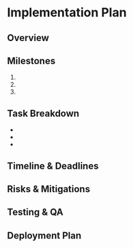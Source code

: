 # Implementation Plan

## Overview

## Milestones

1.
2.
3.

## Task Breakdown

-
-
-

## Timeline & Deadlines

## Risks & Mitigations

## Testing & QA

## Deployment Plan
